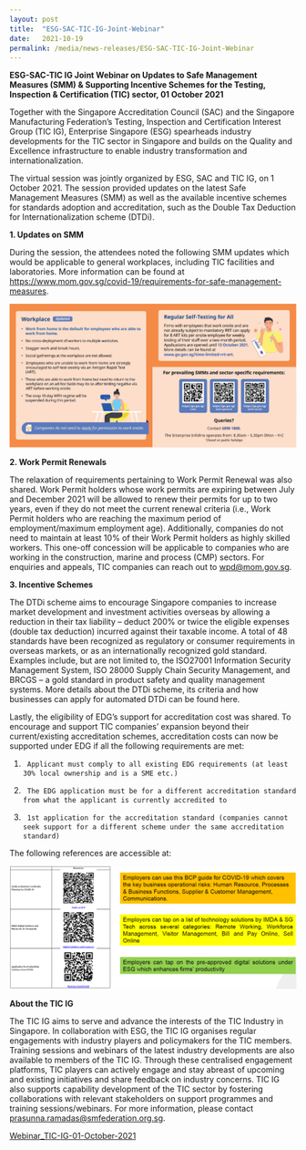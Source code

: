 ```yaml
---
layout: post
title:  "ESG-SAC-TIC-IG-Joint-Webinar"
date:   2021-10-19
permalink: /media/news-releases/ESG-SAC-TIC-IG-Joint-Webinar
---
```


**ESG-SAC-TIC IG Joint Webinar on Updates to Safe Management Measures (SMM) & Supporting Incentive Schemes for the Testing, Inspection & Certification (TIC) sector, 01 October 2021**

Together with the Singapore Accreditation Council (SAC) and the Singapore Manufacturing Federation’s Testing, Inspection and Certification Interest Group (TIC IG), Enterprise Singapore (ESG) spearheads industry developments for the TIC sector in Singapore and builds on the Quality and Excellence infrastructure to enable industry transformation and internationalization.

The virtual session was jointly organized by ESG, SAC and TIC IG, on 1 October 2021. The session provided updates on the latest Safe Management Measures (SMM) as well as the available incentive schemes for standards adoption and accreditation, such as the Double Tax Deduction for Internationalization scheme (DTDi).

 

**1. Updates on SMM**

During the session, the attendees noted the following SMM updates which would be applicable to general workplaces, including TIC facilities and laboratories. More information can be found at https://www.mom.gov.sg/covid-19/requirements-for-safe-management-measures.

 
![Picture1.png](/images/press-release/photos/Picture1.png)
 

**2. Work Permit Renewals**

The relaxation of requirements pertaining to Work Permit Renewal was also shared. Work Permit holders whose work permits are expiring between July and December 2021 will be allowed to renew their permits for up to two years, even if they do not meet the current renewal criteria (i.e., Work Permit holders who are reaching the maximum period of employment/maximum employment age). Additionally, companies do not need to maintain at least 10% of their Work Permit holders as highly skilled workers. This one-off concession will be applicable to companies who are working in the construction, marine and process (CMP) sectors. For enquiries and appeals, TIC companies can reach out to wpd@mom.gov.sg.

 

**3. Incentive Schemes**

The DTDi scheme aims to encourage Singapore companies to increase market development and investment activities overseas by allowing a reduction in their tax liability – deduct 200% or twice the eligible expenses (double tax deduction) incurred against their taxable income. A total of 48 standards have been recognized as regulatory or consumer requirements in overseas markets, or as an internationally recognized gold standard. Examples include, but are not limited to, the ISO27001 Information Security Management System, ISO 28000 Supply Chain Security Management, and BRCGS – a gold standard in product safety and quality management systems. More details about the DTDi scheme, its criteria and how businesses can apply for automated DTDi can be found here.

Lastly, the eligibility of EDG’s support for accreditation cost was shared. To encourage and support TIC companies’ expansion beyond their current/existing accreditation schemes, accreditation costs can now be supported under EDG if all the following requirements are met:

1.      Applicant must comply to all existing EDG requirements (at least 30% local ownership and is a SME etc.)

2.      The EDG application must be for a different accreditation standard from what the applicant is currently accredited to

3.      1st application for the accreditation standard (companies cannot seek support for a different scheme under the same accreditation standard)

The following references are accessible at:
 

![Reference.png](/images/press-release/photos/Reference.png)
 


**About the TIC IG**

The TIC IG aims to serve and advance the interests of the TIC Industry in Singapore. In collaboration with ESG, the TIC IG organises regular engagements with industry players and policymakers for the TIC members. Training sessions and webinars of the latest industry developments are also available to members of the TIC IG. Through these centralised engagement platforms, TIC players can actively engage and stay abreast of upcoming and existing initiatives and share feedback on industry concerns. TIC IG also supports capability development of the TIC sector by fostering collaborations with relevant stakeholders on support programmes and training sessions/webinars. For more information, please contact prasunna.ramadas@smfederation.org.sg.



[Webinar_TIC-IG-01-October-2021](/images/press-release/documents/Webinar-TIC-IG-01-October-2021.pdf)


